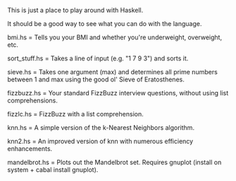 This is just a place to play around with Haskell.

It should be a good way to see what you can do with the language.

bmi.hs = Tells you your BMI and whether you're underweight, overweight, etc.

sort_stuff.hs = Takes a line of input (e.g. "1 7 9 3") and sorts it.

sieve.hs = Takes one argument (max) and determines all prime numbers between 1 and max using the good ol' Sieve of Eratosthenes.

fizzbuzz.hs = Your standard FizzBuzz interview questions, without using list comprehensions.

fizzlc.hs = FizzBuzz with a list comprehension.

knn.hs = A simple version of the k-Nearest Neighbors algorithm.

knn2.hs = An improved version of knn with numerous efficiency enhancements.

mandelbrot.hs = Plots out the Mandelbrot set.  Requires gnuplot (install on system + cabal install gnuplot).